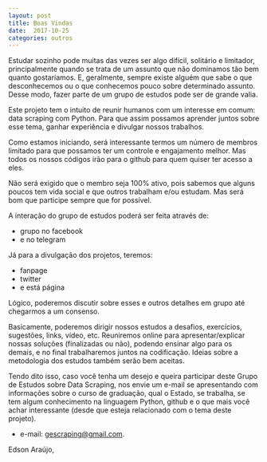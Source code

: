 ```yaml
---
layout: post
title: Boas Vindas
date:  2017-10-25 
categories: outros
---
```


Estudar sozinho pode muitas das vezes ser algo difícil, solitário e limitador, principalmente quando se trata de um assunto que não dominamos tão bem quanto gostaríamos. E, geralmente, sempre existe alguém que sabe o que desconhecemos ou o que conhecemos pouco sobre determinado assunto. Desse modo, fazer parte de um grupo de estudos pode ser de grande valia.

Este projeto tem o intuito de reunir humanos com um interesse em comum: data scraping com Python. Para que assim possamos aprender juntos sobre esse tema, ganhar experiência e divulgar nossos trabalhos.

Como estamos iniciando, será interessante termos um número de membros limitado para que possamos ter um controle e engajamento melhor. Mas todos os nossos códigos irão para o github para quem quiser ter acesso a eles.

Não será exigido que o membro seja 100% ativo, pois sabemos que alguns poucos tem vida social e que outros trabalham e/ou estudam. Mas será bom que participe sempre que for possível.

A interação do grupo de estudos poderá ser feita através de: 

* grupo no facebook 
* e no telegram

Já para a divulgação dos projetos, teremos: 

* fanpage
* twitter 
* e está página

Lógico, poderemos discutir sobre esses e outros detalhes em grupo até chegarmos a um consenso.

Basicamente, poderemos dirigir nossos estudos a desafios, exercícios, sugestões, links, vídeo, etc. Reuniremos online para apresentar/explicar nossas soluções (finalizadas ou não), podendo ensinar algo para os demais, e no final trabalharemos juntos na codificação. Ideias sobre a metodologia dos estudos também serão bem aceitas.

Tendo dito isso, caso você tenha um desejo e queira participar deste Grupo de Estudos sobre Data Scraping, nos envie um e-mail se apresentando com informações sobre o curso de graduação, qual o Estado, se trabalha, se tem algum conhecimento na linguagem Python, github e o que mais você achar interessante (desde que esteja relacionado com o tema deste projeto).

* e-mail: [gescraping@gmail.com](mailto:gescraping@gmail.com).


Edson Araújo,
